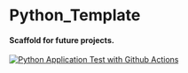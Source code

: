 # Python_Template
#### Scaffold for future projects.
[![Python Application Test with Github Actions](https://github.com/lilah-duboff/scaffold/actions/workflows/main.yml/badge.svg)](https://github.com/lilah-duboff/scaffold/actions/workflows/main.yml)
